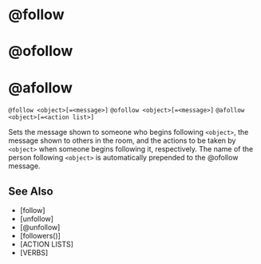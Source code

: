 # @follow
# @ofollow
# @afollow
`@follow <object>[=<message>]`
`@ofollow <object>[=<message>]`
`@afollow <object>[=<action list>]`

Sets the message shown to someone who begins following `<object>`, the message shown to others in the room, and the actions to be taken by `<object>` when someone begins following it, respectively. The name of the person following `<object>` is automatically prepended to the @ofollow message.


## See Also
- [follow]
- [unfollow]
- [@unfollow]
- [followers()]
- [ACTION LISTS]
- [VERBS]

